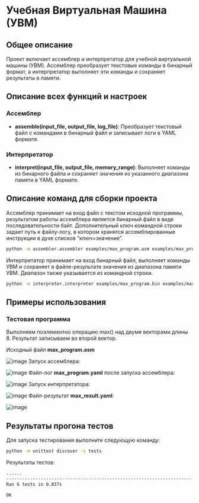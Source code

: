  # Учебная Виртуальная Машина (УВМ)

## Общее описание

Проект включает ассемблер и интерпретатор для учебной виртуальной машины (УВМ). Ассемблер преобразует текстовые команды в бинарный формат, а интерпретатор выполняет эти команды и сохраняет результаты в памяти.

## Описание всех функций и настроек

### Ассемблер
- **assemble(input_file, output_file, log_file)**: Преобразует текстовый файл с командами в бинарный файл и записывает логи в YAML формате.

### Интерпретатор
- **interpret(input_file, output_file, memory_range)**: Выполняет команды из бинарного файла и сохраняет значения из указанного диапазона памяти в YAML формате.

## Описание команд для сборки проекта

Ассемблер принимает на вход файл с текстом исходной программы, результатом работы ассемблера является
бинарный файл в виде последовательности байт. Дополнительный ключ командной строки задает путь к файлу-логу, в котором хранятся ассемблированные инструкции в духе списков
“ключ=значение”.
```sh
python -m assembler.assembler examples/max_program.asm examples/max_program.bin examples/max_program.yaml
```
Интерпретатор принимает на вход бинарный файл, выполняет команды УВМ
и сохраняет в файле-результате значения из диапазона памяти УВМ. Диапазон
также указывается из командной строки.
```sh
python -m interpreter.interpreter examples/max_program.bin examples/max_result.yaml 0 255
```

## Примеры использования

### Тестовая программа
Выполняем поэлементно операцию max() над двумя векторами длины 8. Результат записываем во второй вектор.

Исходный файл **max_program.asm**

![image]()
Запуск ассемблера:

![image]()
Файл-лог **max_program.yaml** после запуска ассемблера:

![image]()
Запуск интерпретатора: 

![image]()
Файл-результат **max_result.yaml**:

![image]()

## Результаты прогона тестов

Для запуска тестирования выполните следующую команду:

```sh
python -m unittest discover -s tests
```
Результаты тестов:
```sh
......
----------------------------------------------------------------------
Ran 6 tests in 0.037s

OK
```


